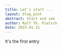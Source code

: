```yaml
---
title: Let's start ...
layout: blog_post
abstract: Start and see
author: Ralf Th. Pietsch
date: 2015-01-31
---
```

It's the first entry
